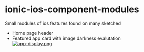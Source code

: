# ionic-ios-component-modules
Small modules of ios features found on many sketched

* Home page header 
* Featured app card with image darkness evalutation  
[![app-display.png](https://i.postimg.cc/j2tRxX1d/app-display.png)](https://postimg.cc/VrGx4j13)


